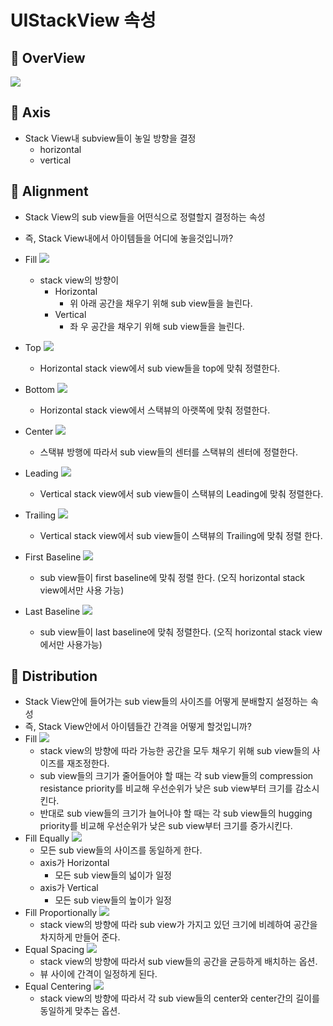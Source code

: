 # UIStackView 속성

## 🍎 OverView
![](https://i.imgur.com/JlZ0HKx.png)

## 🍎 Axis
- Stack View내 subview들이 놓일 방향을 결정
    - horizontal
    - vertical

## 🍎 Alignment
- Stack View의 sub view들을 어떤식으로 정렬할지 결정하는 속성
- 즉, Stack View내에서 아이템들을 어디에 놓을것입니까?
- Fill
![](https://i.imgur.com/CgojqlK.png)
    - stack view의 방향이
        - Horizontal
            - 위 아래 공간을 채우기 위해 sub view들을 늘린다.
        - Vertical
            - 좌 우 공간을 채우기 위해 sub view들을 늘린다.
- Top
![](https://i.imgur.com/gyzQFg5.png)
    - Horizontal stack view에서 sub view들을 top에 맞춰 정렬한다.
- Bottom
![](https://i.imgur.com/CbYAaRl.png)
    - Horizontal stack view에서 스택뷰의 아랫쪽에 맞춰 정렬한다.
- Center
![](https://i.imgur.com/Kij2Hy1.png)
    - 스택뷰 방행에 따라서 sub view들의 센터를 스택뷰의 센터에 정렬한다.
- Leading
![](https://i.imgur.com/Qg1BTnu.png)
    - Vertical stack view에서 sub view들이 스택뷰의 Leading에 맞춰 정렬한다.
- Trailing
![](https://i.imgur.com/74tLeCc.png)
    - Vertical stack view에서 sub view들이 스택뷰의 Trailing에 맞춰 정렬 한다.

- First Baseline
![](https://i.imgur.com/H3pyvoZ.png)
    - sub view들이 first baseline에 맞춰 정렬 한다. (오직 horizontal stack view에서만 사용 가능)
- Last Baseline
![](https://i.imgur.com/LvGkVdB.png)
    - sub view들이 last baseline에 맞춰 정렬한다. (오직 horizontal stack view에서만 사용가능)
    
## 🍎 Distribution
- Stack View안에 들어가는 sub view들의 사이즈를 어떻게 분배할지 설정하는 속성
- 즉, Stack View안에서 아이템들간 간격을 어떻게 할것입니까?
- Fill
![](https://i.imgur.com/XzAC1BG.png)
    - stack view의 방향에 따라 가능한 공간을 모두 채우기 위해 sub view들의 사이즈를 재조정한다. 
    - sub view들의 크기가 줄어들어야 할 때는 각 sub view들의 compression resistance priority를 비교해 우선순위가 낮은 sub view부터 크기를 감소시킨다.
    - 반대로 sub view들의 크기가 늘어나야 할 때는 각 sub view들의 hugging priority를 비교해 우선순위가 낮은 sub view부터 크기를 증가시킨다.
- Fill Equally
![](https://i.imgur.com/TrwzhQ0.png)
    - 모든 sub view들의 사이즈를 동일하게 한다. 
    - axis가 Horizontal
        - 모든 sub view들의 넓이가 일정
    - axis가 Vertical
        - 모든 sub view들의 높이가 일정
- Fill Proportionally
![](https://i.imgur.com/FoathZz.png)
    - stack view의 방향에 따라 sub view가 가지고 있던 크기에 비례하여 공간을 차지하게 만들어 준다.
- Equal Spacing
![](https://i.imgur.com/c63QXjJ.png)
    - stack view의 방향에 따라서 sub view들의 공간을 균등하게 배치하는 옵션.
    - 뷰 사이에 간격이 일정하게 된다.
- Equal Centering
![](https://i.imgur.com/5pUS1FU.png)
    - stack view의 방향에 따라서 각 sub view들의 center와 center간의 길이를 동일하게 맞추는 옵션. 
